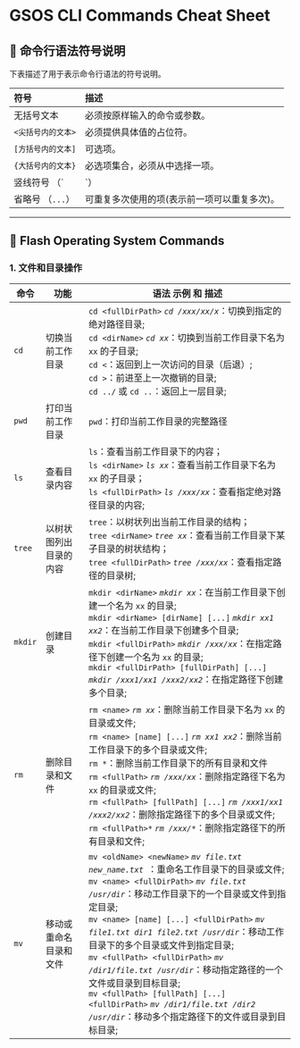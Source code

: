 # GSOS CLI Commands Cheat Sheet

## 🔣 命令行语法符号说明

下表描述了用于表示命令行语法的符号说明。

| 符号               | 描述                                         |
| :----------------- | :------------------------------------------- |
| 无括号文本         | 必须按原样输入的命令或参数。                 |
| `<尖括号内的文本>` | 必须提供具体值的占位符。                     |
| `[方括号内的文本]` | 可选项。                                     |
| `{大括号内的文本}` | 必选项集合，必须从中选择一项。               |
| 竖线符号 （`|`）   | 互斥项分隔符，必须从中选择一项。             |
| 省略号 （`...`）   | 可重复多次使用的项(表示前一项可以重复多次)。 |

---

## 📁 Flash Operating System Commands

### 1. 文件和目录操作

| 命令    | 功能                   | 语法 示例 和 描述                                            |
| ------- | ---------------------- | ------------------------------------------------------------ |
| `cd`    | 切换当前工作目录       | `cd <fullDirPath>`  *`cd /xxx/xx/x`*：切换到指定的绝对路径目录;<br/>`cd <dirName>`  *`cd xx`*：切换到当前工作目录下名为 `xx` 的子目录;<br/>`cd <`：返回到上一次访问的目录（后退）;<br/>`cd >`：前进至上一次撤销的目录;<br/>`cd ../` 或 `cd ..`：返回上一层目录; |
| `pwd`   | 打印当前工作目录       | `pwd`：打印当前工作目录的完整路径                            |
| `ls`    | 查看目录内容           | `ls`：查看当前工作目录下的内容；<br/>`ls <dirName>`  *`ls xx`*：查看当前工作目录下名为 `xx` 的子目录；<br/>`ls <fullDirPath>`  *`ls /xxx/xx`*：查看指定绝对路径目录的内容; |
| `tree`  | 以树状图列出目录的内容 | `tree`：以树状列出当前工作目录的结构；<br/>`tree <dirName>`  *`tree xx`*：查看当前工作目录下某子目录的树状结构；<br/>`tree <fullDirPath>`  *`tree /xxx/xx`*：查看指定路径的目录树; |
| `mkdir` | 创建目录               | `mkdir <dirName>`  *`mkdir xx`*：在当前工作目录下创建一个名为 `xx` 的目录;<br/>`mkdir <dirName> [dirName] [...]`  *`mkdir xx1 xx2`*：在当前工作目录下创建多个目录;<br/>`mkdir <fullDirPath>`  *`mkdir /xxx/xx`*：在指定路径下创建一个名为 `xx` 的目录;<br/>`mkdir <fullDirPath> [fullDirPath] [...]`  *`mkdir /xxx1/xx1 /xxx2/xx2`*：在指定路径下创建多个目录; |
| `rm`    | 删除目录和文件         | `rm <name>`  *`rm xx`*：删除当前工作目录下名为 `xx` 的目录或文件;<br/>`rm <name> [name] [...]`  *`rm xx1 xx2`*：删除当前工作目录下的多个目录或文件;<br/>`rm *`：删除当前工作目录下的所有目录和文件<br/>`rm <fullPath>`  *`rm /xxx/xx`*：删除指定路径下名为 `xx` 的目录或文件;<br/>`rm <fullPath> [fullPath] [...]`  *`rm /xxx1/xx1 /xxx2/xx2`*：删除指定路径下的多个目录或文件;<br/>`rm <fullPath>*`  *`rm /xxx/*`*：删除指定路径下的所有目录和文件; |
| `mv`    | 移动或重命名目录和文件 | `mv <oldName> <newName>`  *`mv file.txt new_name.txt `*：重命名工作目录下的目录或文件;<br/>`mv <name> <fullDirPath>`  *`mv file.txt /usr/dir`*：移动工作目录下的一个目录或文件到指定目录;<br/>`mv <name> [name] [...] <fullDirPath>`  *`mv file1.txt dir1 file2.txt /usr/dir`*：移动工作目录下的多个目录或文件到指定目录;<br/>`mv <fullPath> <fullDirPath>`  *`mv /dir1/file.txt /usr/dir`*：移动指定路径的一个文件或目录到目标目录;<br/>`mv <fullPath> [fullPath] [...] <fullDirPath>`  *`mv /dir1/file.txt /dir2 /usr/dir`*：移动多个指定路径下的文件或目录到目标目录; |

